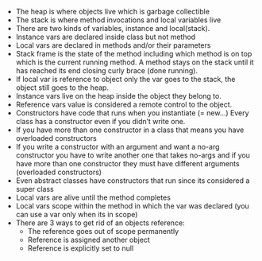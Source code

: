 - The heap is where objects live which is garbage collectible
- The stack is where method invocations and local variables live
- There are two kinds of variables, instance and local(stack).
- Instance vars are declared inside class but not method
- Local vars are declared in methods and/or their parameters
- Stack frame is the state of the method including which method is on top which is the current running method. A method stays on the stack until it has reached its end closing curly brace (done running).
- If local var is reference to object only the var goes to the stack, the object still goes to the heap.
- Instance vars live on the heap inside the object they belong to. 
- Reference vars value is considered a remote control to the object. 
- Constructors have code that runs when you instantiate (= new…) Every class has a constructor even if you didn’t write one.
- If you have more than one constructor in a class that means you have overloaded constructors
- If you write a constructor with an argument and want a no-arg constructor you have to write another one that takes no-args and if you have more than one constructor they must have different arguments (overloaded constructors) 
- Even abstract classes have constructors that run since its considered a super class
- Local vars are alive until the method completes
- Local vars scope within the method in which the var was declared (you can use a var only when its in scope)
- There are 3 ways to get rid of an objects reference:
    - The reference goes out of scope permanently 
    - Reference is assigned another object 
    - Reference is explicitly set to null


